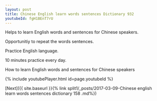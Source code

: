 ```yaml
---
layout: post
title: Chinese English learn words sentences Dictionary 932 
youtubeId: fgH1BEnT7rU
---
```

 
 
Helps to learn English words and sentences for Chinese speakers.

Opportunitiy to repeat the words sentences. 

Practice English language. 
 
10 minutes practice every day. 
 
How to learn English words and sentences for Chinese speakers 
 
{% include youtubePlayer.html id=page.youtubeId %}
 
 
[Next]({{ site.baseurl }}{% link  split1/_posts/2017-03-09-Chinese english learn words sentences dictionary 158 .md%})
 
